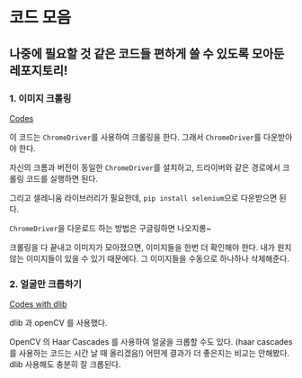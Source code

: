 # 코드 모음

## 나중에 필요할 것 같은 코드들 편하게 쓸 수 있도록 모아둔 레포지토리!

### 1. 이미지 크롤링

[Codes](https://github.com/ji-in/jiin-collection/blob/main/crawler.py)

이 코드는 `ChromeDriver`를 사용하여 크롤링을 한다. 그래서 `ChromeDriver`를 다운받아야 한다. 

자신의 크롬과 버전이 동일한 `ChromeDriver`를 설치하고, 드라이버와 같은 경로에서 크롤링 코드를 실행하면 된다.

그리고 셀레니움 라이브러리가 필요한데, `pip install selenium`으로 다운받으면 된다. 

`ChromeDriver`을 다운로드 하는 방법은 구글링하면 나오지롱~

크롤링을 다 끝내고 이미지가 모아졌으면, 이미지들을 한번 더 확인해야 한다. 내가 원치 않는 이미지들이 있을 수 있기 때문에다. 그 이미지들을 수동으로 하나하나 삭제해준다.

### 2. 얼굴만 크롭하기

[Codes with dlib]()

dlib 과 openCV 를 사용했다.

OpenCV 의 Haar Cascades 를 사용하여 얼굴을 크롭할 수도 있다. (haar cascades를 사용하는 코드는 시간 날 때 올리겠음!) 어떤게 결과가 더 좋은지는 비교는 안해봤다. dlib 사용해도 충분히 잘 크롭된다.


